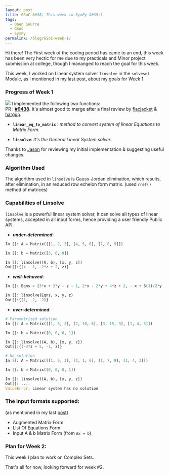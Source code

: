 ```yaml
---
layout: post
title: GSoC &#58; This week in SymPy &#35;1
tags:
  - Open Source
  - GSoC
  - SymPy
permalink: /blog/GSoC-week-1/
---
```


Hi there! The First week of the coding period has came to an end, this week has been very hectic for me due to my practicals and Minor project submission at college, though I mananged to reach the goal for this week.

This week, I worked on Linear system solver `linsolve` in the `solveset` Module, as I mentioned in my last [post](http://iamit.in/blog/GSoC-Getting-Up-For-the-Coding-Period/), about my goals for Week 1. 

### **Progress of Week 1** 
<img src="/assets/gsoc/pr.png"> I implemented the following two functions: </br>
PR : **[#9438](https://github.com/sympy/sympy/pull/9438)**.
It's almost good to merge after a final review by [flacjacket](http://www.github.com/flacjacket) & [hargup](http://www.github.com/hargup).

* **`linear_eq_to_matrix`** : *method to convert system of linear Equations to Matrix Form.*

* **`linsolve`**: *It's the General Linear System solver.*

Thanks to [Jason](http://www.github.com/moorepants) for reviewing my initial implementation & suggesting useful changes.

### Algorithm Used
The algorithm used in `linsolve` is Gauss-Jordan elimination, which results, after elimination, in an reduced row echelon form matrix. (used `rref()` method of matrices)

### Capabilities of Linsolve
`linsolve` is a powerful linear system solver, It can solve all types of linear systems, accepted in all input forms, hence providing a user friendly Public API. 

* ***under-determined***:

```python
In []: A = Matrix([[1, 2, 3], [4, 5, 6], [7, 8, 9]])

In []: b = Matrix([3, 6, 9])

In []: linsolve((A, b), [x, y, z])
Out[]:{(z - 1, -2*z + 2, z)}
```

* ***well-behaved***: 

```python
In []: Eqns = [3*x + 2*y - z - 1, 2*x - 2*y + 4*z + 2, - x + S(1)/2*y - z]

In []: linsolve(Eqns, x, y, z)
Out[]:{(1, -2, -2)}
```

* ***over-determined***:

```python
# Parametrized solution
In []: A = Matrix([[1, 5, 3], [2, 10, 6], [3, 15, 9], [1, 4, 3]])

In []: b = Matrix([0, 0, 0, 1])

In []: linsolve((A, b), [x, y, z])
Out[]:{(-3*z + 5, -1, z)}

# No solution
In []: A = Matrix([[1, 5, 3], [2, 1, 6], [1, 7, 9], [1, 4, 3]])

In []: b = Matrix([0, 0, 0, 1])

In []: linsolve((A, b), [x, y, z])
Out[]: ....
ValueError: Linear system has no solution
```
### The input formats supported:</br>
(as mentioned in my last [post](http://iamit.in/blog/GSoC-Getting-Up-For-the-Coding-Period/))

* Augmented Matrix Form
* List Of Equations Form
* Input A & b Matrix Form (from `Ax = b`)

### Plan for Week 2:
This week I plan to work on Complex Sets.

That's all for now, looking forward for week #2.